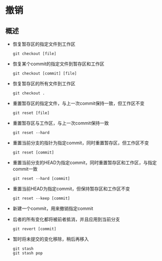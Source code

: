 # 撤销

## 概述

+ 恢复暂存区的指定文件到工作区

  ```shell
  git checkout [file]
  ```

+ 恢复某个commit的指定文件到暂存区和工作区

  ```shell
  git checkout [commit] [file]
  ```

+ 恢复暂存区的所有文件到工作区

  ```shell
  git checkout .
  ```

+ 重置暂存区的指定文件，与上一次commit保持一致，但工作区不变

  ```shell
  git reset [file]
  ```

+ 重置暂存区与工作区，与上一次commit保持一致

  ```shell
  git reset --hard
  ```

+ 重置当前分支的指针为指定commit，同时重置暂存区，但工作区不变

  ```shell
  git reset [commit]
  ```

+ 重置当前分支的HEAD为指定commit，同时重置暂存区和工作区，与指定commit一致

  ```shell
  git reset --hard [commit]
  ```

+ 重置当前HEAD为指定commit，但保持暂存区和工作区不变

  ```shell
  git reset --keep [commit]
  ```

+ 新建一个commit，用来撤销指定commit
+ 后者的所有变化都将被前者抵消，并且应用到当前分支

  ```shell
  git revert [commit]
  ```

+ 暂时将未提交的变化移除，稍后再移入

  ```shell
  git stash
  git stash pop
  ```
